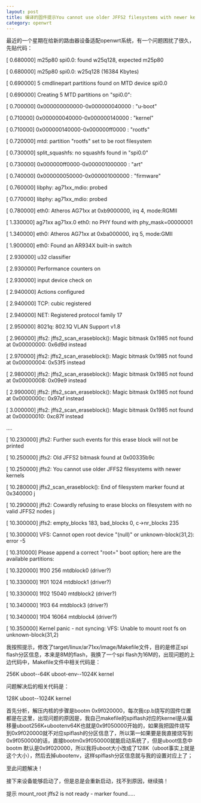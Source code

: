 ```yaml
---
layout: post
title: 编译的固件提示You cannot use older JFFS2 filesystems with newer kernels等问题的解决
category: openwrt
---
```


最近的一个星期在给新的路由器设备适配openwrt系统，有一个问题困扰了很久，先贴代码：



[    0.680000] m25p80 spi0.0: found w25q128, expected m25p80

[    0.680000] m25p80 spi0.0: w25q128 (16384 Kbytes)

[    0.690000] 5 cmdlinepart partitions found on MTD device spi0.0

[    0.690000] Creating 5 MTD partitions on "spi0.0":

[    0.700000] 0x000000000000-0x000000040000 : "u-boot"

[    0.710000] 0x000000040000-0x000000140000 : "kernel"

[    0.710000] 0x000000140000-0x000000ff0000 : "rootfs"

[    0.720000] mtd: partition "rootfs" set to be root filesystem

[    0.730000] split_squashfs: no squashfs found in "spi0.0"                 

[    0.730000] 0x000000ff0000-0x000001000000 : "art"

[    0.740000] 0x000000050000-0x000001000000 : "firmware"

[    0.760000] libphy: ag71xx_mdio: probed

[    0.770000] libphy: ag71xx_mdio: probed

[    0.780000] eth0: Atheros AG71xx at 0xb9000000, irq 4, mode:RGMII

[    1.330000] ag71xx ag71xx.0 eth0: no PHY found with phy_mask=00000001

[    1.340000] eth0: Atheros AG71xx at 0xba000000, irq 5, mode:GMII

[    1.900000] eth0: Found an AR934X built-in switch

[    2.930000] u32 classifier

[    2.930000]     Performance counters on

[    2.930000]     input device check on

[    2.940000]     Actions configured

[    2.940000] TCP: cubic registered

[    2.940000] NET: Registered protocol family 17

[    2.950000] 8021q: 802.1Q VLAN Support v1.8

[    2.960000] jffs2: jffs2_scan_eraseblock(): Magic bitmask 0x1985 not found at 0x00000000: 0x6d9d instead

[    2.970000] jffs2: jffs2_scan_eraseblock(): Magic bitmask 0x1985 not found at 0x00000004: 0x53f5 instead

[    2.980000] jffs2: jffs2_scan_eraseblock(): Magic bitmask 0x1985 not found at 0x00000008: 0x09e9 instead

[    2.990000] jffs2: jffs2_scan_eraseblock(): Magic bitmask 0x1985 not found at 0x0000000c: 0x97af instead

[    3.000000] jffs2: jffs2_scan_eraseblock(): Magic bitmask 0x1985 not found at 0x00000010: 0xc87f instead

….

[   10.230000] jffs2: Further such events for this erase block will not be printed

[   10.250000] jffs2: Old JFFS2 bitmask found at 0x00335b9c             

[   10.250000] jffs2: You cannot use older JFFS2 filesystems with newer kernels  

[   10.280000] jffs2_scan_eraseblock(): End of filesystem marker found at 0x340000
j

[   10.290000] jffs2: Cowardly refusing to erase blocks on filesystem with no valid JFFS2 nodes
j

[   10.300000] jffs2: empty_blocks 183, bad_blocks 0, c->nr_blocks 235

[   10.300000] VFS: Cannot open root device "(null)" or unknown-block(31,2): error -5

[   10.310000] Please append a correct "root=" boot option; here are the available partitions:

[   10.320000] 1f00             256 mtdblock0  (driver?)

[   10.330000] 1f01            1024 mtdblock1  (driver?)

[   10.330000] 1f02           15040 mtdblock2  (driver?)

[   10.340000] 1f03              64 mtdblock3  (driver?)

[   10.340000] 1f04           16064 mtdblock4  (driver?)

[   10.350000] Kernel panic - not syncing: VFS: Unable to mount root fs on unknown-block(31,2) 



我按照提示，修改了target/linux/ar71xx/image/Makefile文件，目的是修正spi flash分区信息，本来是8M的flash，我换了一个spi flash为16M的，出现问题的上边代码中，Makefile文件中相关代码是：



256K uboot--64K uboot-env--1024K kernel 

问题解决后的相关代码是：

128K uboot--1024K kernel

首先分析，解压内核的步骤是bootm 0x9f020000，每次我cp.b烧写的固件位置都是在这里，出现问题的原因是，我自己makefile的spiflash对应的kernel是从偏移量uboot256K+ubootenv64K也就是0x9f050000开始的，如果我把固件烧写到0x9f020000就不对应spiflash的分区信息了，所以第一如果要是我直接烧写到0x9f050000的话，直接bootm0x9f050000就能启动系统了，但是uboot信息中bootm 默认是0x9f020000，所以我将uboot大小改成了128K（uboot事实上就是这个大小），然后去掉ubootenv，这样spiflash分区信息就与我的设置对应上了；

至此问题解决！

接下来设备能够启动了，但是总是会重新启动，找不到原因，继续搞！

提示 mount_root jffs2 is not ready - marker found.....
